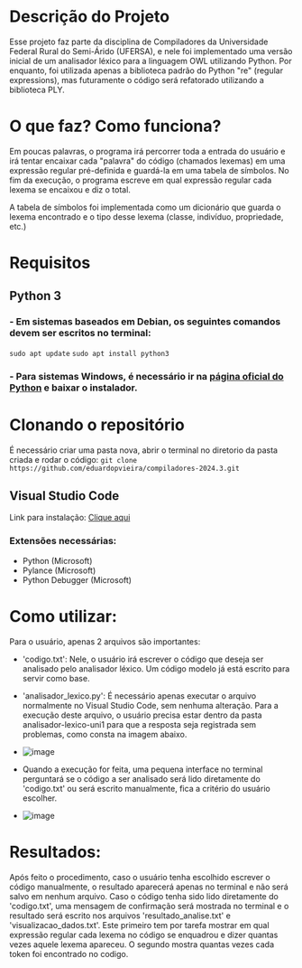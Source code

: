 # Descrição do Projeto
Esse projeto faz parte da disciplina de Compiladores da Universidade Federal Rural do Semi-Árido (UFERSA), e nele foi implementado uma versão inicial de um analisador léxico para a linguagem OWL utilizando Python. Por enquanto, foi utilizada apenas a biblioteca padrão do Python "re" (regular expressions), mas futuramente o código será refatorado utilizando a biblioteca PLY.

# O que faz? Como funciona?
Em poucas palavras, o programa irá percorrer toda a entrada do usuário e irá tentar encaixar cada "palavra" do código (chamados lexemas) em uma expressão regular pré-definida e guardá-la em uma tabela de símbolos. No fim da execução, o programa escreve em qual expressão regular cada lexema se encaixou e diz o total.

A tabela de símbolos foi implementada como um dicionário que guarda o lexema encontrado e o tipo desse lexema (classe, indivíduo, propriedade, etc.)

# Requisitos
## Python 3
### - Em sistemas baseados em Debian, os seguintes comandos devem ser escritos no terminal:
`sudo apt update`
`sudo apt install python3`

### - Para sistemas Windows, é necessário ir na [página oficial do Python](www.python.org) e baixar o instalador.

# Clonando o repositório
É necessário criar uma pasta nova, abrir o terminal no diretorio da pasta criada e rodar o código:
`git clone https://github.com/eduardopvieira/compiladores-2024.3.git`

## Visual Studio Code
Link para instalação: [Clique aqui](https://code.visualstudio.com/)
### Extensões necessárias:
- Python (Microsoft)
- Pylance (Microsoft)
- Python Debugger (Microsoft)

# Como utilizar:
Para o usuário, apenas 2 arquivos são importantes:

- 'codigo.txt': Nele, o usuário irá escrever o código que deseja ser analisado pelo analisador léxico. Um código modelo já está escrito para servir como base.
- 'analisador_lexico.py': É necessário apenas executar o arquivo normalmente no Visual Studio Code, sem nenhuma alteração. Para a execução deste arquivo, o usuário precisa estar dentro da pasta analisador-lexico-uni1 para que a resposta seja registrada sem problemas, como consta na imagem abaixo.
- ![image](https://github.com/user-attachments/assets/0c3c9ec5-1769-41d8-94ba-fe7568570401)

- Quando a execução for feita, uma pequena interface no terminal perguntará se o código a ser analisado será lido diretamente do 'codigo.txt' ou será escrito manualmente, fica a critério do usuário escolher.
- ![image](https://github.com/user-attachments/assets/1b63e6d2-61c3-4532-ad6d-ca40feba5504)



# Resultados:
Após feito o procedimento, caso o usuário tenha escolhido escrever o código manualmente, o resultado aparecerá apenas no terminal e não será salvo em nenhum arquivo. Caso o código tenha sido lido diretamente do 'codigo.txt', uma mensagem de confirmação será mostrada no terminal e o resultado será escrito nos arquivos 'resultado_analise.txt' e 'visualizacao_dados.txt'. Este primeiro tem por tarefa mostrar em qual expressão regular cada lexema no código se enquadrou e dizer quantas vezes aquele lexema apareceu. O segundo mostra quantas vezes cada token foi encontrado no codigo.
